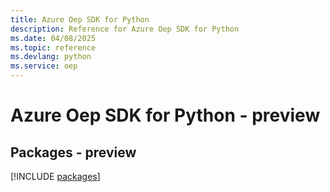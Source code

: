 ```yaml
---
title: Azure Oep SDK for Python
description: Reference for Azure Oep SDK for Python
ms.date: 04/08/2025
ms.topic: reference
ms.devlang: python
ms.service: oep
---
```

# Azure Oep SDK for Python - preview
## Packages - preview
[!INCLUDE [packages](oep-index.md)]